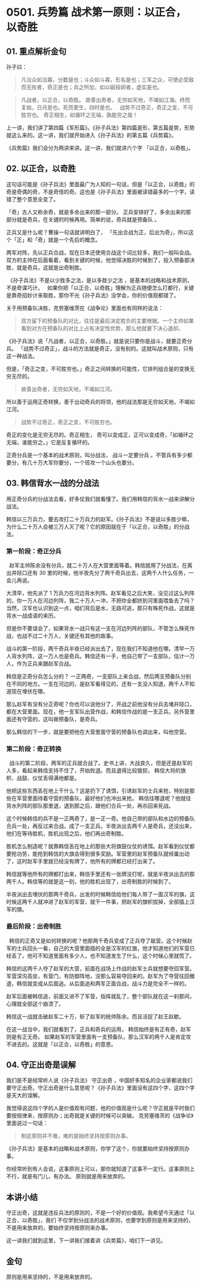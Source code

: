 # 0501. 兵势篇 战术第一原则：以正合，以奇胜

## 01. 重点解析金句

孙子曰：

> 凡治众如治寡，分数是也；斗众如斗寡，形名是也；三军之众，可使必受敌而无败者，奇正是也；兵之所加，如以碫投卵者，虚实是也。

> 凡战者，以正合，以奇胜。 故善出奇者，无穷如天地，不竭如江海。终而复始，日月是也。死而更生，四时是也。
 
> 战势不过奇正，奇正之变，不可胜穷也。 奇正相生，如循环之无端，孰能穷之哉！ 

上一讲，我们讲了第四篇《军形篇》。《孙子兵法》第四篇是形，第五篇是势，形势就这么来的。这一讲，我们就开始进入《孙子兵法》的第五篇《兵势篇》。

《兵势篇》我们会分为两讲来讲。这一讲，我们就讲六个字 「以正合，以奇胜」。

## 02. 以正合，以奇胜

这句话可能是《孙子兵法》里面最广为人知的一句话，但是「以正合，以奇胜」的奇是奇偶的奇，不是奇怪的奇。这也是《孙子兵法》里面被读错最多的一个字，读错了整个意思全变了。

「奇」古人又称余奇，就是多余出来的那一部分。 正兵安排好了，多余出来的那部分就是奇兵，在关键的时候再用。简单的说，奇兵就是预备队 。

正兵又是什么呢？曹操一句话就讲明白了， 「先出合战为正，后出为奇」，所以这个「正」和「奇」就是一个先后的概念。

两军对阵，先以正兵合战，现在日本还使用合战这个词比较多，我们一般叫会战。双方的主帅在后面看着，看到关键的时候，他觉得决胜的时候到了，投入预备部决胜，就是奇兵，这就是出奇制胜。

 《孙子兵法》不是以少胜多之法，是以多胜少之法 ，是基本的战略和战术原则，不是奇谋巧计。
 
如果你把「以正合，以奇胜」理解为正兵随便怎么打都行，关键是靠奇招妙计来取胜，那你不光《孙子兵法》没学会，你的价值观都错了。

关于用预备队决胜，克劳塞维茨在《战争论》里面也有同样的说法：

> 双方留下的预备队的对比，往往是最后决定胜负的主要根据。一个主帅如果看到对方在预备队的对比上占有决定性优势，那么他就要下决心退却。

《孙子兵法》说「凡战者，以正合，以奇胜。」就是说只要你是战斗，就要正奇分兵。 「战势不过奇正」，战斗的方法就是奇正，没有别的。这就叫战术原则，只有这一种战法。

但是，「奇正之变，不可胜穷也。」奇正之间转换的可能性，它排列组合是的变换无穷无尽的。

> 故善出奇者，无穷如天地，不竭如江河。

所以善于运用正奇转换，善于出动奇兵的将领，他的战法那是无穷如天地，不竭如江河。

> 战势不过奇正，奇正之变，不可胜穷也。

奇正的变化是无穷无尽的。奇正相生， 奇可以变成正，正可以变成奇，「如循环之无端，谁能穷之。」它是反复循环的。

正奇分兵是一个基本的战术原则，叫分战法， 战斗一定要分兵 。不管兵有多少都要分，有几十万大军你要分，一个班攻一个山头也要分。

## 03. 韩信背水一战的分战法

用正奇分兵的分战法去看，好多仗我们就看懂了。我们用韩信的背水一战来讲解分战法。

韩信以三万兵力，要去攻打二十万兵力的赵军。《孙子兵法》不是说以多胜少嘛，为什么二十万人会被三万人灭了呢？它的原因就在于「以正合，以奇胜」的分战法。

### 第一阶段：奇正分兵
 
赵军主帅陈余没有分兵，就二十万人在大营里面等着。韩信就用了分战法，在离出井陉口还有 30 里的时候，他半夜先分了两千奇兵出去，这两千人什么任务，一会儿再说。

大清早，他先派了 1 万兵力在河边背水列阵。赵军看见之后大笑，没见过这么列阵的，你一万人在河边列阵，我二十万人一冲，不把你全都挤到河里面喂鱼去了吗？当然，汉军也认识到这一点，咱们背后是水，无路可逃，那只有殊死作战，这就是背水一战成语的来历。

但是你不要误会了，如果背水一战只有这一支在河边列阵的部队，不管怎么殊死作战，也战不过二十万人，关键还有其他的故事。

战斗的第一阶段，两千奇兵半夜已经派出去了，现在我们不知道他在哪。清早一万人背水列阵，这一万人也是奇兵。韩信还有一手，他自己带了一支部队，估计一万人，作为正兵来跟赵军合战。

韩信是正奇分兵怎么分的？ 一正两奇，一支部队上来合战，然后两支预备队分别在不同的地方。一支在河边的，是赵军看得见的，还有一支没人知道，两千人不知道现在埋伏在哪。 

那么赵军有没有分正奇呢？你也可以说他分了，开战之前他没有分兵去堵井陉口，都在大营里面。现在，他一支军队出营作战，和韩信作战的是一支正兵。另外营里面还有守营的，这叫做预备队，是奇兵。

那么韩信的下一步，就是要把他在大营里面守营的预备队也调出来，叫他空营。

### 第二阶段：奇正转换 
 
战斗的第二阶段，两军的正兵就合战了。史书上讲，大战良久，但是还是赵军的人多，看起来韩信支持不住了，开始败退。而且退得比较狼狈， 韩信大将的旗帜、战鼓、仪仗丢得满地都是。 

他把这些东西丢在地上干什么？这是扔下了诱饵，引诱赵军的士兵来抢，特别是那些在军营里面待着守营的预备队，最好他们也冲出来抢。
韩信往哪退呢？他就往背水列阵的部队那里退，退到那之后，跟他们合兵一处，再杀回来死战。

这个时候韩信的兵不是一正两奇了，是一正一奇。他自己带的部队和水边的预备队合兵一处，再反过来合战，成了一支正兵。半夜派出去两千人是奇兵，还没出来，他们在等待胜机，胜机出现之后，他们再出奇制胜。

胜机怎么制造呢？就靠韩信丢在地上的那些大将旗鼓仪仗的诱饵。赵军看到仪仗都要抢功劳，能抢到韩信的大旗会得到很多奖励。军营里的赵军预备队就倾巢出动了，这时赵军手里就已经没有牌了，他所有的牌都已经打出来了。

韩信就等他所有的牌都打出来，韩信手里还有一张牌没打呢，就是半夜派出去的那两千人。韩信等的就是这一刻，他的胜机出现了，出奇制胜的时候到了。

半夜派出去埋伏的那两千奇兵，出发的时候韩信给他们每人带了一面汉军的旗，这时候这两千人就冲进了赵军的军营，就干一件事，把赵军的旗帜拔掉，全部插上汉军的旗。

### 最后阶段：出奇制胜 
 
韩信的正奇又是如何转换的呢？他那两千奇兵变成了正兵夺了敌营。这个时候赵军的士兵回头一看，自己的大营里面插的全是汉军的红旗，他才知道他们的军营已经丢了。他可不知道里面有多少人，也不知道发生了什么，这个时候心里就慌了。

韩信的这两千人夺了赵军的大营，前面在战场上作战的赵军士兵就想要夺回军营。军营深沟高垒，有营门，有防御阵地，没那么容易夺回来的。赵军为了夺营往回撤退，韩信就变成从后面追。从后面追和两军正面合战，战斗力是完全不一样的。

赵军后面被韩信追，前面又进不了军营，指挥就乱了，整个部队就在这一刹那间，心理就全部这个崩溃了。

韩信这一战就击破赵军二十万，斩了赵军的统帅陈余。而且活捉了赵王赵歇。

在这一战当中，我们就看到了，正兵和奇兵的运用， 韩信始终是有正有奇，赵军则是有正无奇。 如果赵军的军营里面有一支预备队，那么汉军的两千人是肯定攻不进去的。这就是「以正合，以奇胜」的意思。

## 04. 守正出奇是误解

我们是不是经常听人说《孙子兵法》 守正出奇 ，中国好多知名的企业家都说我们要守正出奇。守正出奇是什么意思呢？《孙子兵法》里面没有这四个字，这四个字是天大的误解。

我觉得说这四个字的人是价值观有问题，他的价值观是什么呢？守正就是平时我们要按规律来，按原则办；出奇就是关键的时候可以突破。
克劳塞维茨的《战争论》里面说过一句话：

> 制定原则并不难，难的是始终坚持按原则办事。

《孙子兵法》是基本的战略和战术原则，你学了这个，你就要始终坚持按原则办事。 

你经常听到有人会说，这事原则上可以，那你就知道了这事不一定行。这事原则上不行，就是有门儿，有办法。 原则就是用来放弃的。 

## 本讲小结

守正出奇，这就是违反兵法的原则的，不是一个好的价值观。我希望今天通过「以正合，以奇胜」，我们 不仅学到分战法的战术原则，也要学到原则是用来坚持的，不是用来放弃的，要始终坚持按原则来办事。 

这一讲我们就到这里，下一讲我们接着讲《兵势篇》，咱们下一讲见。

## 金句

原则是用来坚持的，不是用来放弃的。



